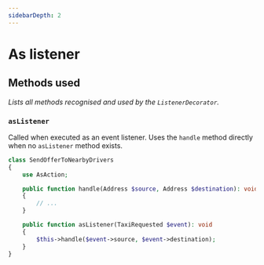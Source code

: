 ```yaml
---
sidebarDepth: 2
---
```


# As listener

## Methods used
*Lists all methods recognised and used by the `ListenerDecorator`.*

### `asListener`
Called when executed as an event listener. Uses the `handle` method directly when no `asListener` method exists.

```php
class SendOfferToNearbyDrivers
{
    use AsAction;

    public function handle(Address $source, Address $destination): void
    {
        // ...
    }

    public function asListener(TaxiRequested $event): void
    {
        $this->handle($event->source, $event->destination);
    }
}
```
